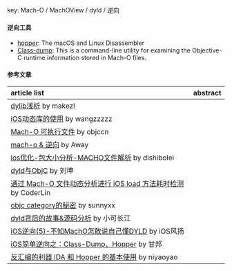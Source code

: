 key: Mach-O / MachOView / dyld / 逆向

#### 逆向工具
- [hopper](https://www.hopperapp.com/): The macOS and Linux Disassembler
- [Class-dump](http://stevenygard.com/projects/class-dump/): This is a command-line utility for examining the Objective-C runtime information stored in Mach-O files.

#### 参考文章
article list | abstract
:-- | :--:
[dylib浅析](https://makezl.github.io/2016/06/27/dylib/) by makezl |
[iOS动态库的使用](https://juejin.im/post/5b1f1d3a6fb9a01e6e2baded) by wangzzzzz |
[Mach-O 可执行文件](https://objccn.io/issue-6-3/) by objccn |
[mach-o & 逆向](http://awayqu.1024ul.com/ios/2019/03/03/mach-o-reverse.html) by Away |
[ios优化-包大小分析-MACHO文件解析](https://dishibolei.github.io/2017/10/26/mach-o-parser/) by dishibolei |
[dyld与ObjC](https://blog.cnbluebox.com/blog/2017/06/20/dyldyu-objc/) by 刘坤 |
[通过 Mach-O 文件动态分析进行 iOS load 方法耗时检测](https://juejin.im/post/5c0bb2e8e51d4529ee233fee) by CoderLin |
[objc category的秘密](https://blog.sunnyxx.com/2014/03/05/objc_category_secret/) by sunnyxx |
[dyld背后的故事&源码分析](https://juejin.im/post/5c727262e51d457139116208#heading-7) by 小可长江 |
[iOS逆向(5)-不知MachO怎敢说自己懂DYLD](https://juejin.im/post/5c8e6f5c518825458b3ba6a4) by iOS风扬 |
[iOS简单逆向之：Class-Dump、Hopper](https://www.jianshu.com/p/85d951941c45) by 甘邦 |
[反汇编的利器 IDA 和 Hopper 的基本使用](http://niyaoyao.me/2017/01/18/Learning-Reverse-From-Today-D3/) by niyaoyao |